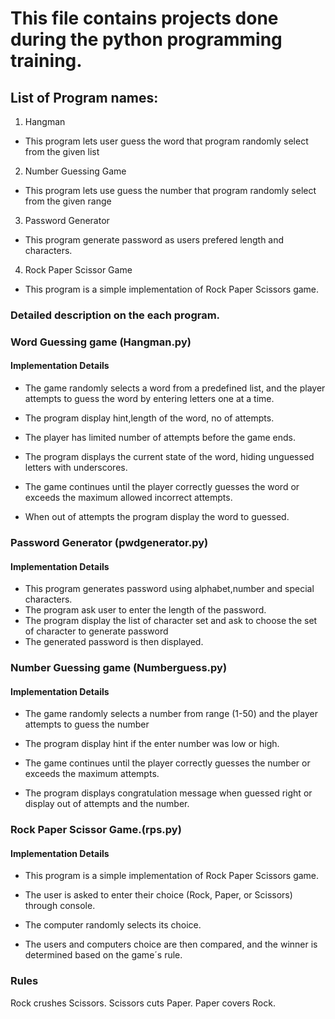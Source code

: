 # This file contains projects done during the python programming training.

## List of Program names:
1. Hangman
 * This program lets user guess the word that program randomly select from the given list
2. Number Guessing Game
* This program lets use guess the number that program randomly select from the given range
3. Password Generator 
* This program generate password as users prefered length and characters.
4. Rock Paper Scissor Game
* This program is a simple implementation of Rock Paper Scissors game.

### Detailed description on the each program.

### Word Guessing game (Hangman.py)
#### Implementation Details
*  The game randomly selects a word from a predefined list, and the player attempts to guess the word by entering letters one at a time. 

* The program display hint,length of the word, no of attempts.

* The player has limited number of attempts before the game ends.

* The program displays the current state of the word, hiding unguessed letters with underscores. 
 
* The game continues until the player correctly guesses the word or exceeds the maximum allowed incorrect attempts.

* When out of attempts the program display the word to guessed.


### Password Generator  (pwdgenerator.py)
#### Implementation Details

* This program generates password using alphabet,number and special characters.
* The program ask user to enter the length of the password.
* The program display the list of character set and ask to choose the set of character to generate password
* The generated password is then displayed.

### Number Guessing game (Numberguess.py)
#### Implementation Details
*  The game randomly selects a number from range (1-50) and the player attempts to guess the number

* The program display hint if the enter number was low or high.

* The game continues until the player correctly guesses the number or exceeds the maximum attempts.

* The program displays congratulation message when guessed right or display out of attempts and the number.




### Rock Paper Scissor Game.(rps.py)
#### Implementation Details
* This program is a simple implementation of Rock Paper Scissors game.

* The user is asked to enter their choice (Rock, Paper, or Scissors) through console. 

* The computer randomly selects its choice. 

* The users and computers choice are then compared, and the winner is determined based on the game´s rule.

### Rules 
Rock crushes Scissors.
Scissors cuts Paper.
Paper covers Rock.



